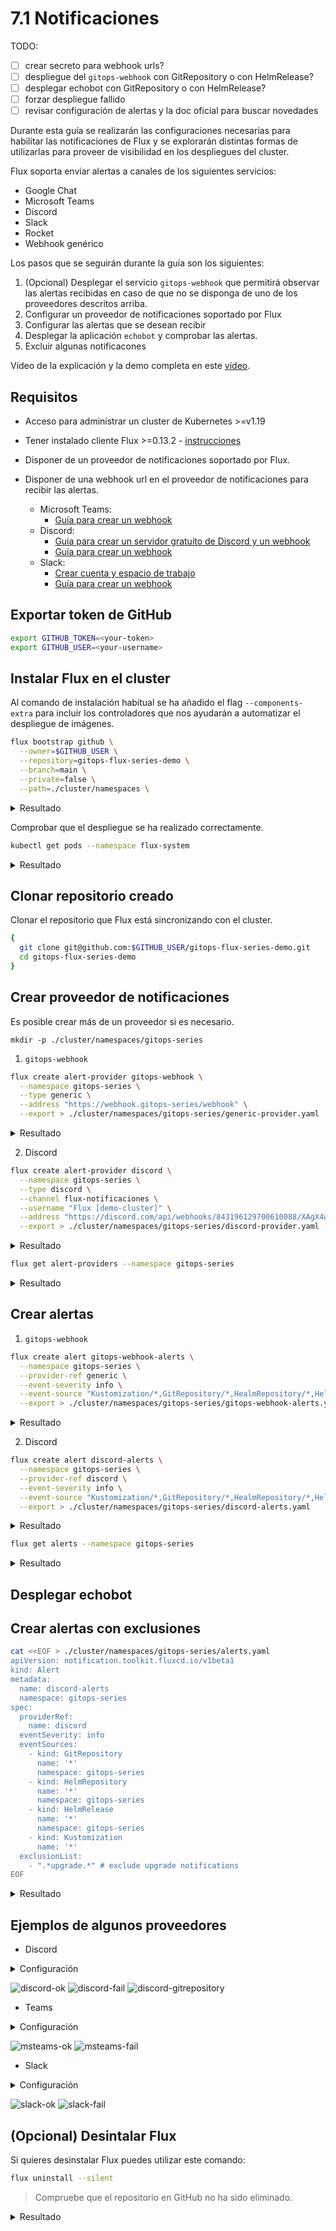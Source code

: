 # 7.1 Notificaciones

TODO:
- [ ] crear secreto para webhook urls?
- [ ] despliegue del `gitops-webhook` con GitRepository o con HelmRelease?
- [ ] desplegar echobot con GitRepository o con HelmRelease?
- [ ] forzar despliegue fallido
- [ ] revisar configuración de alertas y la doc oficial para buscar novedades

Durante esta guía se realizarán las configuraciones necesarias para habilitar las notificaciones de Flux y se explorarán distintas formas de utilizarlas para proveer de visibilidad en los despliegues del cluster.

Flux soporta enviar alertas a canales de los siguientes servicios:

- Google Chat
- Microsoft Teams
- Discord
- Slack
- Rocket
- Webhook genérico

Los pasos que se seguirán durante la guía son los siguientes:

1. (Opcional) Desplegar el servicio `gitops-webhook` que permitirá observar las alertas recibidas en caso de que no se disponga de uno de los proveedores descritos arriba.
2. Configurar un proveedor de notificaciones soportado por Flux
3. Configurar las alertas que se desean recibir
4. Desplegar la aplicación `echobot` y comprobar las alertas.
5. Excluir algunas notificacones

Vídeo de la explicación y la demo completa en este [vídeo](https://www.youtube.com/watch?v=Xm-FMVHJySY&list=PLuQL-CB_D1E7gRzUGlchvvmGDF1rIiWkj&index=8).

## Requisitos

* Acceso para administrar un cluster de Kubernetes >=v1.19
* Tener instalado cliente Flux >=0.13.2 - [instrucciones](../2.1-instalacion-flux/readme#instalación-del-binario-flux)
* Disponer de un proveedor de notificaciones soportado por Flux.
* Disponer de una webhook url en el proveedor de notificaciones para recibir las alertas.

  * Microsoft Teams:
    * [Guía para crear un webhook](https://docs.microsoft.com/es-es/microsoftteams/platform/webhooks-and-connectors/how-to/add-incoming-webhook)
  * Discord:
    * [Guía para crear un servidor gratuito de Discord y un webhook](https://support.discord.com/hc/es/articles/204849977--C%C3%B3mo-creo-un-servidor-)
    * [Guía para crear un webhook](https://support.discord.com/hc/es/articles/228383668-Introducci%C3%B3n-a-los-webhook)
  * Slack:
    * [Crear cuenta y espacio de trabajo](https://slack.com/intl/es-es/create)
    * [Guía para crear un webhook](https://slack.com/intl/es-la/help/articles/115005265063-Webhooks-entrantes-para-Slack)

## Exportar token de GitHub

```bash
export GITHUB_TOKEN=<your-token>
export GITHUB_USER=<your-username>
```

## Instalar Flux en el cluster

Al comando de instalación habitual se ha añadido el flag `--components-extra` para incluir los controladores que nos ayudarán a automatizar el despliegue de imágenes.

```bash
flux bootstrap github \
  --owner=$GITHUB_USER \
  --repository=gitops-flux-series-demo \
  --branch=main \
  --private=false \
  --path=./cluster/namespaces \
```
<details>
  <summary>Resultado</summary>

  ```bash
  ► connecting to github.com
  ► cloning branch "main" from Git repository "https://github.com/sngular/gitops-flux-series-demo.git"
  ✔ cloned repository
  ► generating component manifests
  ✔ generated component manifests
  ✔ component manifests are up to date
  ► installing toolkit.fluxcd.io CRDs
  ◎ waiting for CRDs to be reconciled
  ✔ CRDs reconciled successfully
  ► installing components in "flux-system" namespace
  ✔ installed components
  ✔ reconciled components
  ► determining if source secret "flux-system/flux-system" exists
  ► generating source secret
  ✔ public key: ssh-rsa AAAAB3NzaC1yc2EAAAADAQABAAABAQDSTrIKbYAWLUjcG7ec6lWJ2KACfF5YB5KqpQcN+LmxkSYmJbFPBmlzZdtIUEvZcAORJYeMKvk+iAcZC6rPn0OCBKp3ypOiMC5HnF5Lnn4XPt1+Nwx30mC72RzkheFm+K3Q0kTySAi8QdKy94aWqBVpTdZzkJ0woNHJg/aL3gQnofXueiczwkMvB2B6x4vgdbBgLOrRl7YhtGz0B6e9a7U4EEBoPdzjti/w7OAQnOpCZ80TwYcuFCioPE0q2i3BgKLvt0x9rBikzuOSgqKFfoAy3zPETgWZ0kPSbHby3lv+NfwWaLVULVpkpNQTwxBbMJVDcwKuyTUacSGeZcUzS2mB
  ✔ configured deploy key "flux-system-main-flux-system-./cluster/namespaces" for "https://github.com/sngular/gitops-flux-series-demo"
  ► applying source secret "flux-system/flux-system"
  ✔ reconciled source secret
  ► generating sync manifests
  ✔ generated sync manifests
  ✔ sync manifests are up to date
  ► applying sync manifests
  ✔ reconciled sync configuration
  ◎ waiting for Kustomization "flux-system/flux-system" to be reconciled
  ✔ Kustomization reconciled successfully
  ► confirming components are healthy
  ✔ image-reflector-controller: deployment ready
  ✔ image-automation-controller: deployment ready
  ✔ source-controller: deployment ready
  ✔ kustomize-controller: deployment ready
  ✔ helm-controller: deployment ready
  ✔ notification-controller: deployment ready
  ✔ all components are healthy
  ```
</details>

Comprobar que el despliegue se ha realizado correctamente.

```bash
kubectl get pods --namespace flux-system
```

<details>
  <summary>Resultado</summary>

  ```
  NAME                                           READY   STATUS    RESTARTS   AGE
  helm-controller-85bfd4959d-bfvnf               1/1     Running   0          3m13s
  image-reflector-controller-55fb577bf9-kngjc    1/1     Running   0          3m13s
  image-automation-controller-776465b9b6-q5rz4   1/1     Running   0          3m13s
  kustomize-controller-6977b8cdd4-xncbj          1/1     Running   0          3m13s
  source-controller-85fb864746-xhrvb             1/1     Running   0          3m12s
  notification-controller-5c4d48f476-28g7q       1/1     Running   0          3m13s
  ```
</details>

## Clonar repositorio creado

Clonar el repositorio que Flux está sincronizando con el cluster. 

```bash
{
  git clone git@github.com:$GITHUB_USER/gitops-flux-series-demo.git
  cd gitops-flux-series-demo
}
```

## Crear proveedor de notificaciones

Es posible crear más de un proveedor si es necesario.

`mkdir -p ./cluster/namespaces/gitops-series`

1. `gitops-webhook`

```bash
flux create alert-provider gitops-webhook \
  --namespace gitops-series \
  --type generic \
  --address "https://webhook.gitops-series/webhook" \
  --export > ./cluster/namespaces/gitops-series/generic-provider.yaml
```

<details>
  <summary>Resultado</summary>

  ```bash
  ---
  apiVersion: notification.toolkit.fluxcd.io/v1beta1
  kind: Provider
  metadata:
    name: gitops-webhook
    namespace: gitops-series
  spec:
    address: https://webhook.gitops-series/webhook
    type: generic
  ```
</details>

2. Discord

```bash
flux create alert-provider discord \
  --namespace gitops-series \
  --type discord \
  --channel flux-notificaciones \
  --username "Flux [demo-cluster]" \
  --address "https://discord.com/api/webhooks/843196129700610088/XAgX4wPsIlyW8X4BVqkWcKotiI4gU12cgDw9ufjuNV_wXeLKATlXVilLKZXch6Jhubf6" \
  --export > ./cluster/namespaces/gitops-series/discord-provider.yaml
```

<details>
  <summary>Resultado</summary>

  ```bash
  ---
  apiVersion: notification.toolkit.fluxcd.io/v1beta1
  kind: Provider
  metadata:
    name: discord
    namespace: gitops-series
  spec:
    type: discord
    username: Flux [demo-cluster]
    channel: flux-notificaciones
    address: https://discord.com/api/webhooks/843196129700610088/XAgX4wPsIlyW8X4BVqkWcKotiI4gU12cgDw9ufjuNV_wXeLKATlXVilLKZXch6Jhubf6
EOF
  ```
</details>

```bash
flux get alert-providers --namespace gitops-series
```

<details>
  <summary>Resultado</summary>

  ```
  NAME            READY   MESSAGE
  discord         True    Initialized
  gitops-webhook  True    Initialized
  ```
</details>

## Crear alertas

1. `gitops-webhook`

```bash
flux create alert gitops-webhook-alerts \
  --namespace gitops-series \
  --provider-ref generic \
  --event-severity info \
  --event-source "Kustomization/*,GitRepository/*,HealmRepository/*,HelmRelease/*" \
  --export > ./cluster/namespaces/gitops-series/gitops-webhook-alerts.yaml
```

<details>
  <summary>Resultado</summary>

  ```bash
  ---
  apiVersion: notification.toolkit.fluxcd.io/v1beta1
  kind: Alert
  metadata:
    name: gitops-webhook-alerts
    namespace: gitops-series
  spec:
    eventSeverity: info
    eventSources:
    - kind: Kustomization
      name: '*'
    - kind: GitRepository
      name: '*'
    - kind: HealmRepository
      name: '*'
    - kind: HelmRelease
      name: '*'
    providerRef:
      name: gitops-webhook
  ```
</details>

2. Discord

```bash
flux create alert discord-alerts \
  --namespace gitops-series \
  --provider-ref discord \
  --event-severity info \
  --event-source "Kustomization/*,GitRepository/*,HealmRepository/*,HelmRelease/*" \
  --export > ./cluster/namespaces/gitops-series/discord-alerts.yaml
```

<details>
  <summary>Resultado</summary>

  ```bash
  ---
  apiVersion: notification.toolkit.fluxcd.io/v1beta1
  kind: Alert
  metadata:
    name: discord-alerts
    namespace: gitops-series
  spec:
    eventSeverity: info
    eventSources:
    - kind: Kustomization
      name: '*'
    - kind: GitRepository
      name: '*'
    - kind: HealmRepository
      name: '*'
    - kind: HelmRelease
      name: '*'
    providerRef:
      name: discord
  ```
</details>

```bash
flux get alerts --namespace gitops-series
```

<details>
  <summary>Resultado</summary>

  ```
  NAME                   READY   MESSAGE         SUSPENDED
  discord-alerts         True    Initialized     False
  gitops-webhook-alerts  True    Initialized     False
  ```
</details>

## Desplegar echobot

## Crear alertas con exclusiones

```bash
cat <<EOF > ./cluster/namespaces/gitops-series/alerts.yaml
apiVersion: notification.toolkit.fluxcd.io/v1beta1
kind: Alert
metadata:
  name: discord-alerts
  namespace: gitops-series
spec:
  providerRef:
    name: discord
  eventSeverity: info
  eventSources:
    - kind: GitRepository
      name: '*'
      namespace: gitops-series
    - kind: HelmRepository
      name: '*'
      namespace: gitops-series
    - kind: HelmRelease
      name: '*'
      namespace: gitops-series
    - kind: Kustomization
      name: '*'
  exclusionList:
    - ".*upgrade.*" # exclude upgrade notifications
EOF
```

<details>
  <summary>Resultado</summary>

  ```
  ```
</details>

## Ejemplos de algunos proveedores

- Discord

<details>
  <summary>Configuración</summary>

  ```yaml
  ---
  apiVersion: notification.toolkit.fluxcd.io/v1beta1
  kind: Provider
  metadata:
    name: discord
    namespace: gitops-series
  spec:
    type: discord
    username: "Flux [demo-cluster]"
    channel: flux-notificaciones
    address: https://discord.com/api/webhooks/843196129700610088/XAgX4wPsIlyW8X4BVqkWcKotiI4gU12cgDw9ufjuNV_wXeLKATlXVilLKZXch6Jhubf6
  ```
  </details>

![discord-ok](./images/discord-deploy-ok.png "Notificación de despliegue exitoso")
![discord-fail](./images/discord-deploy-fail.png "Notificación de despliegue fallido")
![discord-gitrepository](./images/discord-gitrepository-sync.png "Notificación de sincronización exitosa")

- Teams

<details>
  <summary>Configuración</summary>

  ```yaml
  ---
  apiVersion: notification.toolkit.fluxcd.io/v1beta1
  kind: Provider
  metadata:
    name: msteams
    namespace: gitops-series
  spec:
    type: msteams
    channel: flux-notificaciones
    address: https://ORGANIZATION.webhook.office.com/WEBHOOK
  ```
</details>

![msteams-ok](./images/msteams-deploy-ok.png "Notificación de despliegue exitoso")
![msteams-fail](./images/msteams-deploy-fail.png "Notificación de despliegue fallido")

- Slack

<details>
  <summary>Configuración</summary>

  ```yaml
  ---
  apiVersion: notification.toolkit.fluxcd.io/v1beta1
  kind: Provider
  metadata:
    name: slack
    namespace: gitops-series
  spec:
    type: slack
    channel: flux-notificaciones
    address:  https://hooks.slack.com/services/YOUR/SLACK/WEBHOOK
  ```
</details>

![slack-ok](./images/slack-deploy-ok.png "Notificación de despliegue exitoso")
![slack-fail](./images/slack-deploy-fail.png "Notificación de despliegue fallido")

## (Opcional) Desintalar Flux

Si quieres desinstalar Flux puedes utilizar este comando:

```bash
flux uninstall --silent
```

> Compruebe que el repositorio en GitHub no ha sido eliminado.

<details>
  <summary>Resultado</summary>

  ```
  ► deleting components in flux-system namespace
  ✔ Deployment/flux-system/helm-controller deleted
  ✔ Deployment/flux-system/kustomize-controller deleted
  ✔ Deployment/flux-system/notification-controller deleted
  ✔ Deployment/flux-system/source-controller deleted
  ✔ Service/flux-system/notification-controller deleted
  ✔ Service/flux-system/source-controller deleted
  ✔ Service/flux-system/webhook-receiver deleted
  ✔ NetworkPolicy/flux-system/allow-egress deleted
  ✔ NetworkPolicy/flux-system/allow-scraping deleted
  ✔ NetworkPolicy/flux-system/allow-webhooks deleted
  ✔ ServiceAccount/flux-system/helm-controller deleted
  ✔ ServiceAccount/flux-system/kustomize-controller deleted
  ✔ ServiceAccount/flux-system/notification-controller deleted
  ✔ ServiceAccount/flux-system/source-controller deleted
  ✔ ClusterRole/crd-controller-flux-system deleted
  ✔ ClusterRoleBinding/cluster-reconciler-flux-system deleted
  ✔ ClusterRoleBinding/crd-controller-flux-system deleted
  ► deleting toolkit.fluxcd.io finalizers in all namespaces
  ✔ GitRepository/flux-system/flux-system finalizers deleted
  ✔ Kustomization/flux-system/flux-system finalizers deleted
  ► deleting toolkit.fluxcd.io custom resource definitions
  ✔ CustomResourceDefinition/alerts.notification.toolkit.fluxcd.io deleted
  ✔ CustomResourceDefinition/buckets.source.toolkit.fluxcd.io deleted
  ✔ CustomResourceDefinition/gitrepositories.source.toolkit.fluxcd.io deleted
  ✔ CustomResourceDefinition/helmcharts.source.toolkit.fluxcd.io deleted
  ✔ CustomResourceDefinition/helmreleases.helm.toolkit.fluxcd.io deleted
  ✔ CustomResourceDefinition/helmrepositories.source.toolkit.fluxcd.io deleted
  ✔ CustomResourceDefinition/kustomizations.kustomize.toolkit.fluxcd.io deleted
  ✔ CustomResourceDefinition/providers.notification.toolkit.fluxcd.io deleted
  ✔ CustomResourceDefinition/receivers.notification.toolkit.fluxcd.io deleted
  ✔ Namespace/flux-system deleted
  ✔ uninstall finished
  ```
</details>
